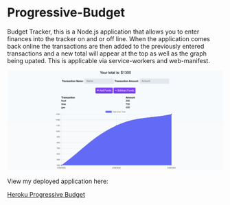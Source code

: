 # Progressive-Budget

Budget Tracker, this is a Node.js application that allows you to enter finances into the tracker on and or off line. When the application comes back online the transactions are then added to the previously entered transactions and a new total will appear at the top as well as the graph being upated. This is applicable via service-workers and web-manifest. 


<img src="./assets/images/budget-screenshot.jpg" alt="Screenshot"/>






View my deployed application here:

<a href="https://secret-citadel-22710.herokuapp.com/">Heroku Progressive Budget</a>
